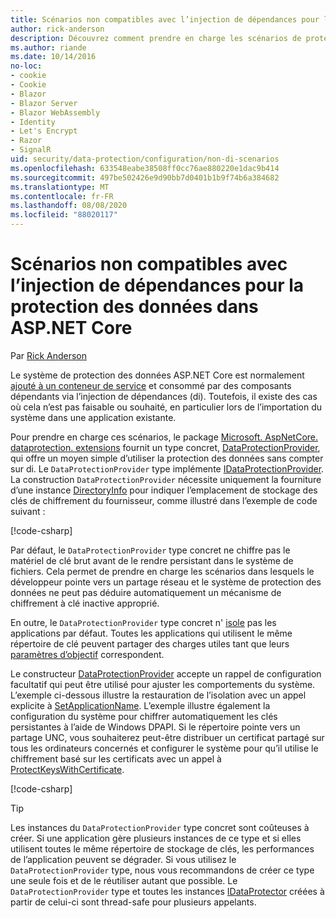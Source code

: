 ```yaml
---
title: Scénarios non compatibles avec l’injection de dépendances pour la protection des données dans ASP.NET Core
author: rick-anderson
description: Découvrez comment prendre en charge les scénarios de protection des données dans lesquels vous ne pouvez pas ou ne souhaitez pas utiliser un service fourni par l’injection de dépendances.
ms.author: riande
ms.date: 10/14/2016
no-loc:
- cookie
- Cookie
- Blazor
- Blazor Server
- Blazor WebAssembly
- Identity
- Let's Encrypt
- Razor
- SignalR
uid: security/data-protection/configuration/non-di-scenarios
ms.openlocfilehash: 633548eabe38508ff0cc76ae880220e1dac9b414
ms.sourcegitcommit: 497be502426e9d90bb7d0401b1b9f74b6a384682
ms.translationtype: MT
ms.contentlocale: fr-FR
ms.lasthandoff: 08/08/2020
ms.locfileid: "88020117"
---
```

# <a name="non-di-aware-scenarios-for-data-protection-in-aspnet-core"></a>Scénarios non compatibles avec l’injection de dépendances pour la protection des données dans ASP.NET Core

Par [Rick Anderson](https://twitter.com/RickAndMSFT)

Le système de protection des données ASP.NET Core est normalement [ajouté à un conteneur de service](xref:security/data-protection/consumer-apis/overview) et consommé par des composants dépendants via l’injection de dépendances (di). Toutefois, il existe des cas où cela n’est pas faisable ou souhaité, en particulier lors de l’importation du système dans une application existante.

Pour prendre en charge ces scénarios, le package [Microsoft. AspNetCore. dataprotection. extensions](https://www.nuget.org/packages/Microsoft.AspNetCore.DataProtection.Extensions/) fournit un type concret, [DataProtectionProvider](/dotnet/api/Microsoft.AspNetCore.DataProtection.DataProtectionProvider), qui offre un moyen simple d’utiliser la protection des données sans compter sur di. Le `DataProtectionProvider` type implémente [IDataProtectionProvider](/dotnet/api/microsoft.aspnetcore.dataprotection.idataprotectionprovider). La construction `DataProtectionProvider` nécessite uniquement la fourniture d’une instance [DirectoryInfo](/dotnet/api/system.io.directoryinfo) pour indiquer l’emplacement de stockage des clés de chiffrement du fournisseur, comme illustré dans l’exemple de code suivant :

[!code-csharp[](non-di-scenarios/_static/nodisample1.cs)]

Par défaut, le `DataProtectionProvider` type concret ne chiffre pas le matériel de clé brut avant de le rendre persistant dans le système de fichiers. Cela permet de prendre en charge les scénarios dans lesquels le développeur pointe vers un partage réseau et le système de protection des données ne peut pas déduire automatiquement un mécanisme de chiffrement à clé inactive approprié.

En outre, le `DataProtectionProvider` type concret n' [isole](xref:security/data-protection/configuration/overview#per-application-isolation) pas les applications par défaut. Toutes les applications qui utilisent le même répertoire de clé peuvent partager des charges utiles tant que leurs [paramètres d’objectif](xref:security/data-protection/consumer-apis/purpose-strings) correspondent.

Le constructeur [DataProtectionProvider](/dotnet/api/microsoft.aspnetcore.dataprotection.dataprotectionprovider) accepte un rappel de configuration facultatif qui peut être utilisé pour ajuster les comportements du système. L’exemple ci-dessous illustre la restauration de l’isolation avec un appel explicite à [SetApplicationName](/dotnet/api/microsoft.aspnetcore.dataprotection.dataprotectionbuilderextensions.setapplicationname). L’exemple illustre également la configuration du système pour chiffrer automatiquement les clés persistantes à l’aide de Windows DPAPI. Si le répertoire pointe vers un partage UNC, vous souhaiterez peut-être distribuer un certificat partagé sur tous les ordinateurs concernés et configurer le système pour qu’il utilise le chiffrement basé sur les certificats avec un appel à [ProtectKeysWithCertificate](/dotnet/api/microsoft.aspnetcore.dataprotection.dataprotectionbuilderextensions.protectkeyswithcertificate).

[!code-csharp[](non-di-scenarios/_static/nodisample2.cs)]

> [!TIP]
> Les instances du `DataProtectionProvider` type concret sont coûteuses à créer. Si une application gère plusieurs instances de ce type et si elles utilisent toutes le même répertoire de stockage de clés, les performances de l’application peuvent se dégrader. Si vous utilisez le `DataProtectionProvider` type, nous vous recommandons de créer ce type une seule fois et de le réutiliser autant que possible. Le `DataProtectionProvider` type et toutes les instances [IDataProtector](/dotnet/api/microsoft.aspnetcore.dataprotection.idataprotector) créées à partir de celui-ci sont thread-safe pour plusieurs appelants.
